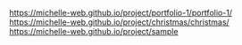 https://michelle-web.github.io/project/portfolio-1/portfolio-1/
https://michelle-web.github.io/project/christmas/christmas/
https://michelle-web.github.io/project/sample